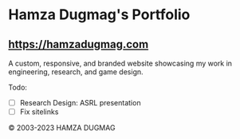 # Hamza Dugmag's Portfolio
## https://hamzadugmag.com

A custom, responsive, and branded website showcasing my work in engineering, research, and game design.

Todo:

- [ ] Research Design: ASRL presentation
- [ ] Fix sitelinks

© 2003-2023 HAMZA DUGMAG
